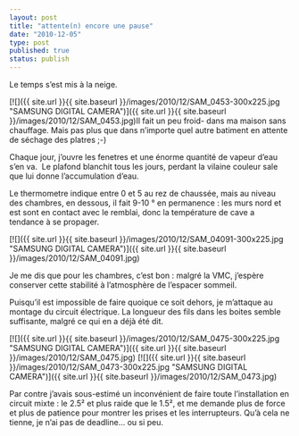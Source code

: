 ```yaml
---
layout: post
title: "attente(n) encore une pause"
date: "2010-12-05"
type: post
published: true
status: publish
---
```


Le temps s’est mis à la neige.

[![]({{ site.url }}{{ site.baseurl }}/images/2010/12/SAM_0453-300x225.jpg "SAMSUNG DIGITAL CAMERA")]({{ site.url }}{{ site.baseurl }}/images/2010/12/SAM_0453.jpg)Il fait un peu froid- dans ma maison sans chauffage. Mais pas plus que dans n’importe quel autre batiment en attente de séchage des platres ;-)

Chaque jour, j’ouvre les fenetres et une énorme quantité de vapeur d’eau s’en va.  Le plafond blanchit tous les jours, perdant la vilaine couleur sale que lui donne l’accumulation d’eau.

Le thermometre indique entre 0 et 5 au rez de chaussée, mais au niveau des chambres, en dessous, il fait 9-10 ° en permanence : les murs nord et est sont en contact avec le remblai, donc la température de cave a tendance à se propager.

[![]({{ site.url }}{{ site.baseurl }}/images/2010/12/SAM_04091-300x225.jpg "SAMSUNG DIGITAL CAMERA")]({{ site.url }}{{ site.baseurl }}/images/2010/12/SAM_04091.jpg)

Je me dis que pour les chambres, c’est bon : malgré la VMC, j’espère conserver cette stabilité à l’atmosphère de l’espacer sommeil.

Puisqu’il est impossible de faire quoique ce soit dehors, je m’attaque au montage du circuit électrique. La longueur des fils dans les boites semble suffisante, malgré ce qui en a déjà été dit.

 [![]({{ site.url }}{{ site.baseurl }}/images/2010/12/SAM_0475-300x225.jpg "SAMSUNG DIGITAL CAMERA")]({{ site.url }}{{ site.baseurl }}/images/2010/12/SAM_0475.jpg) [![]({{ site.url }}{{ site.baseurl }}/images/2010/12/SAM_0473-300x225.jpg "SAMSUNG DIGITAL CAMERA")]({{ site.url }}{{ site.baseurl }}/images/2010/12/SAM_0473.jpg)

Par contre j’avais sous-estimé un inconvénient de faire toute l’installation en circuit mixte : le 2.5² et plus raide que le 1.5², et me demande plus de force et plus de patience pour montrer les prises et les interrupteurs. Qu’à cela ne tienne, je n’ai pas de deadline… ou si peu.
